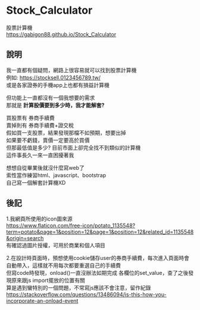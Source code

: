 # Stock_Calculator
股票計算機  
https://gabigon88.github.io/Stock_Calculator
## 說明
我一直都有個疑問，網路上很容易就可以找到股票計算機  
例如: https://stocksell.0123456789.tw/  
或是各家證券的手機app上也都有損益計算機  

但功能上一直都沒有一個我想要的需求  
那就是 **計算股價要到多少時，我才能解套?**  

買股票有 券商手續費  
賣掉則有 券商手續費+證交稅  
假如買一支股票，結果發現那檔不如預期，想要出掉  
如果要不虧錢，賣價一定要高於買價  
但那最低值是多少? 目前市面上卻完全找不到類似的計算機  
這件事長久一來一直困擾著我  

想想自從畢業後就沒什麼寫web了  
索性當作練習html、javascript、bootstrap  
自己寫一個解套計算機XD  

## 後記
1.我網頁所使用的icon圖來源  
https://www.flaticon.com/free-icon/potato_1135548?term=potato&page=1&position=12&page=1&position=12&related_id=1135548&origin=search  
有確認過圖片授權，可用於商業和個人項目  

2.在設計時頁面時，預想使用cookie儲存user的券商手續費，每次進入頁面時會自動帶入，這樣就不用每次都要重選自己的手續費  
但寫code時發現，onload()一直沒辦法如期完成 各欄位的set_value，查了之後發現原來跟js import擺放的位置有關  
算是遇到蠻特別的一個問題，不常寫js應該不會注意，留作紀錄  
https://stackoverflow.com/questions/13486094/is-this-how-you-incorporate-an-onload-event  